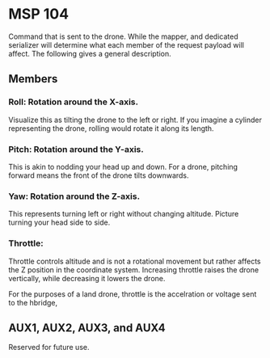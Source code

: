 # MSP 104
     
Command that is sent to the drone. While the mapper, and dedicated serializer will determine what each member of
the request payload will affect. The following gives a general description.


## Members

### Roll: Rotation around the X-axis.

Visualize this as tilting the drone to the left or right. If you imagine a cylinder representing the drone, rolling would rotate it along its length.

### Pitch: Rotation around the Y-axis.

This is akin to nodding your head up and down. For a drone, pitching forward means the front of the drone tilts downwards.

### Yaw: Rotation around the Z-axis.

This represents turning left or right without changing altitude. Picture turning your head side to side.

### Throttle:

Throttle controls altitude and is not a rotational movement but rather affects the Z  position in the coordinate system. Increasing throttle raises the drone vertically, while  decreasing it lowers the drone.

For the purposes of a land drone, throttle is the accelration or voltage sent to the  hbridge, 

## AUX1, AUX2, AUX3, and AUX4

Reserved for future use.